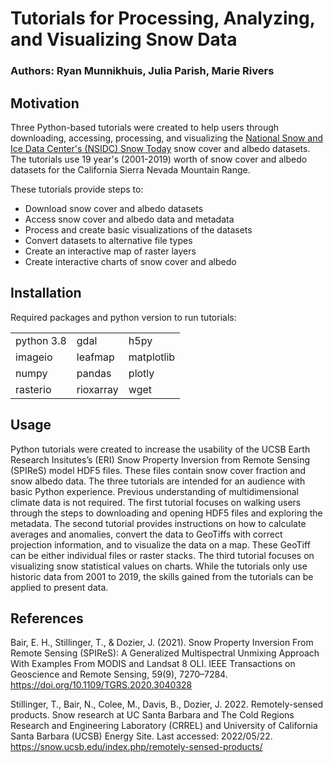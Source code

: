 # Tutorials for Processing, Analyzing, and Visualizing Snow Data

### Authors: Ryan Munnikhuis, Julia Parish, Marie Rivers

## Motivation

Three Python-based tutorials were created to help users through downloading, accessing, processing, and visualizing the [National Snow and Ice Data Center's (NSIDC) Snow Today](https://nsidc.org/reports/snow-today) snow cover and albedo datasets. The tutorials use 19 year's (2001-2019) worth of snow cover and albedo datasets for the California Sierra Nevada Mountain Range. 
 
These tutorials provide steps to:
- Download snow cover and albedo datasets 
- Access snow cover and albedo data and metadata
- Process and create basic visualizations of the datasets
- Convert datasets to alternative file types 
- Create an interactive map of raster layers 
- Create interactive charts of snow cover and albedo

## Installation

Required packages and python version to run tutorials:

|            |            |                |
| ---------- | -----------| ---------------|
| python 3.8 |  gdal      |  h5py          | 
| imageio    |  leafmap   |  matplotlib    |
| numpy      |  pandas    |  plotly        |
| rasterio   |  rioxarray |  wget          | 


## Usage

Python tutorials were created to increase the usability of the UCSB Earth Research Insitutes’s (ERI) Snow Property Inversion from Remote Sensing (SPIReS) model HDF5 files. These files contain snow cover fraction and snow albedo data. The three tutorials are intended for an audience with basic Python experience. Previous understanding of multidimensional climate data is not required. The first tutorial focuses on walking users through the steps to downloading and opening HDF5 files and exploring the metadata. The second tutorial provides instructions on how to calculate averages and anomalies, convert the data to GeoTiffs with correct projection information, and to visualize the data on a map. These GeoTiff can be either individual files or raster stacks. The third tutorial focuses on visualizing snow statistical values on charts. While the tutorials only use historic data from 2001 to 2019, the skills gained from the tutorials can be applied to present data.

## References

Bair, E. H., Stillinger, T., & Dozier, J. (2021). Snow Property Inversion From Remote Sensing (SPIReS): A Generalized Multispectral Unmixing Approach With Examples From MODIS and Landsat 8 OLI. IEEE Transactions on Geoscience and Remote Sensing, 59(9), 7270–7284. https://doi.org/10.1109/TGRS.2020.3040328

Stillinger, T., Bair, N., Colee, M., Davis, B., Dozier, J. 2022. Remotely-sensed products. Snow research at UC Santa Barbara and The Cold Regions Research and Engineering Laboratory (CRREL) and University of California Santa Barbara (UCSB) Energy Site. Last accessed: 2022/05/22. https://snow.ucsb.edu/index.php/remotely-sensed-products/

